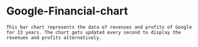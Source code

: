 # Google-Financial-chart 
    This bar chart represents the data of revenues and profits of Google for 13 years. The chart gets updated every second to display the revenues and profits alternatively. 
